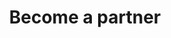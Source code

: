 ---
# Feel free to add content and custom Front Matter to this file.
# To modify the layout, see https://jekyllrb.com/docs/themes/#overriding-theme-defaults

layout: home
title: Become a partner
description: Become a partner and offer inovation solution to your customer or project.
---